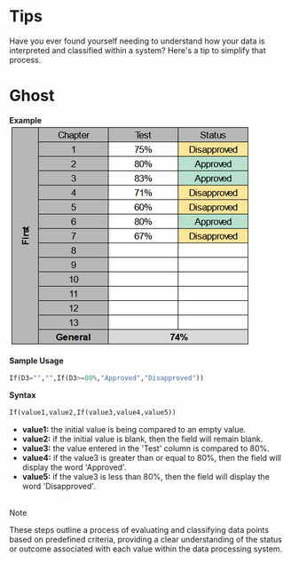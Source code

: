 # Tips
<p> Have you ever found yourself needing to understand how your data is interpreted and classified within a system? Here's a tip to simplify that process. </p>

# Ghost
**Example** <br>
<img src="mainTable.png"> <br>

**Sample Usage** <br>
```python
If(D3="","",If(D3>=80%,"Approved","Disapproved"))
```

**Syntax** <br>
```python
If(value1,value2,If(value3,value4,value5))
```
* **value1:** the initial value is being compared to an empty value. <br>
* **value2:** if the initial value is blank, then the field will remain blank. <br>
* **value3:** the value entered in the 'Test' column is compared to 80%. <br>
* **value4:** if the value3 is greater than or equal to 80%, then the field will display the word 'Approved'. <br>
* **value5:** if the value3 is less than 80%, then the field will display the word 'Disapproved'. <br> <br>

> [!NOTE]
> These steps outline a process of evaluating and classifying data points based on predefined criteria, providing a clear understanding of the status or outcome associated with each value within the data processing system.
